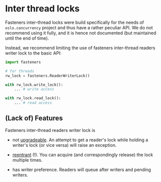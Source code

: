 # Inter thread locks

Fasteners inter-thread locks were build specifically for the needs of 
`oslo.concurrency` project and thus have a rather peculiar API. We do not 
recommend using it fully, and it is hence not documented (but maintained until 
the end of time).

Instead, we recommend limiting the use of fasteners inter-thread readers writer
lock to the basic API:

```python
import fasteners

# for threads
rw_lock = fasteners.ReaderWriterLock()                                 

with rw_lock.write_lock():
    ... # write access

with rw_lock.read_lock():
    ... # read access
```

## (Lack of) Features

Fasteners inter-thread readers writer lock is

* not [upgradeable]. An attempt to get a reader's lock while holding a writer's 
  lock (or vice versa) will raise an exception.

* [reentrant] (!). You can acquire (and correspondingly release) the lock 
  multiple times.

* has writer preference. Readers will queue after writers and pending writers.


[upgradeable]: https://en.wikipedia.org/wiki/Readers%E2%80%93writer_lock#Upgradable_RW_lock>
[reentrant]: https://en.wikipedia.org/wiki/Reentrant_mutex

